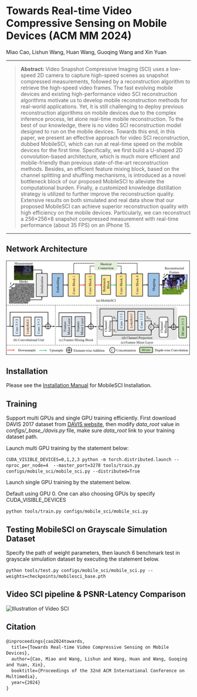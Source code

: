# Towards Real-time Video Compressive Sensing on Mobile Devices (ACM MM 2024)
Miao Cao, Lishun Wang, Huan Wang, Guoqing Wang and Xin Yuan

<hr />

> **Abstract:** Video Snapshot Compressive Imaging (SCI) uses a low-speed 2D camera to capture high-speed scenes as snapshot compressed measurements, followed by a reconstruction algorithm to retrieve the high-speed video frames. The fast evolving mobile devices and existing high-performance video SCI reconstruction algorithms
motivate us to develop mobile reconstruction methods for real-world applications. Yet, it is still challenging to deploy previous reconstruction algorithms on mobile devices due to the complex inference process, let alone real-time mobile reconstruction. To the best of our knowledge, there is no video SCI reconstruction model designed to run on the mobile devices. Towards this end, in this paper, we present an effective approach for video SCI reconstruction, dubbed MobileSCI, which can run at real-time speed on the mobile devices for the first time. Specifically, we first build a U-shaped 2D convolution-based architecture, which is much more efficient and mobile-friendly than previous state-of-the-art reconstruction methods. Besides, an efficient feature mixing block, based on the channel splitting and shuffling mechanisms, is introduced as
a novel bottleneck block of our proposed MobileSCI to alleviate the computational burden. Finally, a customized knowledge distillation strategy is utilized to further improve the reconstruction quality. Extensive results on both simulated and real data show that our proposed MobileSCI can achieve superior reconstruction quality with high efficiency on the mobile devices. Particularly, we can reconstruct a 256×256×8 snapshot compressed measurement with real-time performance (about 35 FPS) on an iPhone 15.
<hr />

## Network Architecture
![Illustration of MobileSCI](/figure/network.png)

## Installation
Please see the [Installation Manual](docs/install.md) for MobileSCI Installation. 

## Training 
Support multi GPUs and single GPU training efficiently. First download DAVIS 2017 dataset from [DAVIS website](https://davischallenge.org/), then modify *data_root* value in *configs/\_base_/davis.py* file, make sure *data_root* link to your training dataset path.

Launch multi GPU training by the statement below:

```
CUDA_VISIBLE_DEVICES=0,1,2,3 python -m torch.distributed.launch --nproc_per_node=4  --master_port=3278 tools/train.py configs/mobile_sci/mobile_sci.py --distributed=True
```

Launch single GPU training by the statement below.

Default using GPU 0. One can also choosing GPUs by specify CUDA_VISIBLE_DEVICES

```
python tools/train.py configs/mobile_sci/mobile_sci.py 
```

## Testing MobileSCI on Grayscale Simulation Dataset 
Specify the path of weight parameters, then launch 6 benchmark test in grayscale simulation dataset by executing the statement below.

```
python tools/test.py configs/mobile_sci/mobile_sci.py --weights=checkpoints/mobilesci_base.pth
```

## Video SCI pipeline & PSNR-Latency Comparison
![Illustration of Video SCI](/figure/psnr.png)

## Citation

```
@inproceedings{cao2024towards,
  title={Towards Real-time Video Compressive Sensing on Mobile Devices},
  author={Cao, Miao and Wang, Lishun and Wang, Huan and Wang, Guoqing and Yuan, Xin},
  booktitle={Proceedings of the 32nd ACM International Conference on Multimedia},
  year={2024}
}
```
